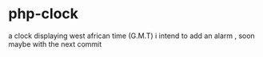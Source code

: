 # php-clock
a clock displaying west african time (G.M.T)
i intend to add an alarm , soon maybe with the next commit
